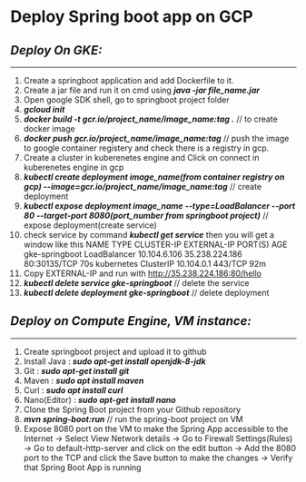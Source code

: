 # Deploy Spring boot app on GCP
## **_Deploy On GKE:_**
---
1. Create a springboot application and add Dockerfile to it.
2. Create a jar file and run it on cmd using **_java -jar file_name.jar_** 
3. Open google SDK shell, go to springboot project folder
4. **_gcloud init_**
5. **_docker build -t gcr.io/project_name/image_name:tag ._** // to create docker image
6. **_docker push gcr.io/project_name/image_name:tag_** // push the image to google container registery and check there is a registry in gcp.
7. Create a cluster in kuberenetes engine and Click on connect in kuberenetes engine in gcp
8. **_kubectl create deployment image_name(from container registry on gcp) --image=gcr.io/project_name/image_name:tag_** // create deployment
9. **_kubectl expose deployment image_name --type=LoadBalancer --port 80 --target-port 8080(port_number from springboot project)_** // expose deployment(create service)
10. check service by command **_kubectl get service_** then you will get a window like this
		NAME             TYPE           CLUSTER-IP     EXTERNAL-IP      PORT(S)        AGE
		gke-springboot   LoadBalancer   10.104.6.106   35.238.224.186   80:30135/TCP   70s
		kubernetes       ClusterIP      10.104.0.1     <none>           443/TCP        92m
11. Copy EXTERNAL-IP and run with http://35.238.224.186:80/hello
12. **_kubectl delete service gke-springboot_** // delete the service
13. **_kubectl delete deployment gke-springboot_** // delete deployment

## **_Deploy on Compute Engine, VM instance:_** 
---
1. Create springboot project and upload it to github
2. Install Java : **_sudo apt-get install openjdk-8-jdk_**
3. Git : **_sudo apt-get install git_**
4. Maven : **_sudo apt install maven_**
5. Curl : **_sudo apt install curl_**
6. Nano(Editor) : **_sudo apt-get install nano_**
7. Clone the Spring Boot project from your Github repository
8. **_mvn spring-boot:run_** // run the spring-boot project on VM
9. Expose 8080 port on the VM to make the Spring App accessible to the Internet
	-> Select View Network details
	-> Go to Firewall Settings(Rules)
	-> Go to default-http-server and click on the edit button
	-> Add the 8080 port to the TCP and click the Save button to make the changes
	-> Verify that Spring Boot App is running 


